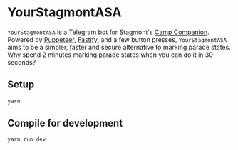# YourStagmontASA

`YourStagmontASA` is a Telegram bot for Stagmont's [Camp Companion](https://i-zone.mobi/Companion/). Powered by [Puppeteer](https://github.com/puppeteer/puppeteer), [Fastify](https://github.com/fastify/fastify), and a few button presses, `YourStagmontASA` aims to be a simpler, faster and secure alternative to marking parade states. Why spend 2 minutes marking parade states when you can do it in 30 seconds?

## Setup

```bash
yarn
```

## Compile for development

```bash
yarn run dev
```
